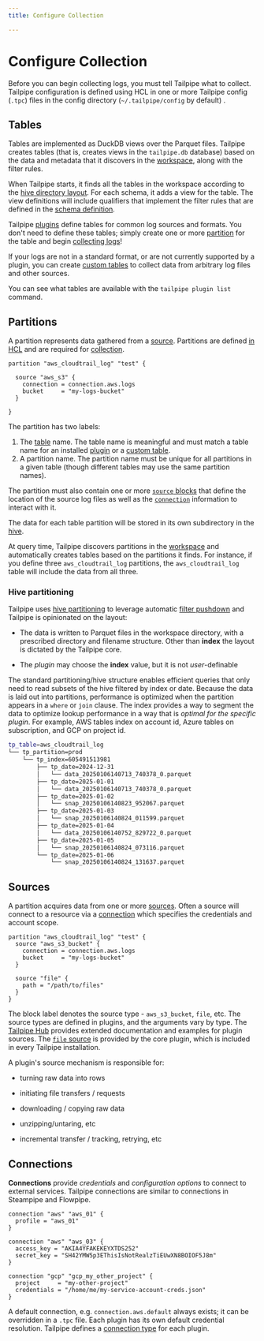 ```yaml
---
title: Configure Collection

---
```


# Configure Collection

Before you can begin collecting logs, you must tell Tailpipe what to collect.  Tailpipe configuration is defined using HCL in one or more Tailpipe config (`.tpc`) files in the config directory (`~/.tailpipe/config` by default) .  


## Tables

Tables are implemented as DuckDB views over the Parquet files.  Tailpipe creates tables (that is, creates views in the `tailpipe.db` database) based on the data and metadata that it discovers in the [workspace](#workspaces), along with the filter rules.

When Tailpipe starts, it finds all the tables in the workspace according to the [hive directory layout](/docs/manage/partition#hive-partitioning).  For each schema, it adds a view for the table.  The view definitions will include qualifiers that implement the filter rules that are defined in the [schema definition](#schemas).

Tailpipe [plugins](manage/plugin) define tables for common log sources and formats.  You don't need to define these tables; simply create one or more [partition](manage\partition) for the table and begin [collecting logs](manage/collection)!  

If your logs are not in a standard format, or are not currently supported by a plugin, you can create [custom tables](/docs/collect/custom-tables) to collect data from arbitrary log files and other sources.

You can see what tables are available with the `tailpipe plugin list` command. 

## Partitions
A partition represents data gathered from a [source](/docs/manage/source). Partitions are defined [in HCL](/docs/reference/config-files/partition) and are required for [collection](/docs/collect/collect).  

```hcl
partition "aws_cloudtrail_log" "test" {

  source "aws_s3" {
    connection = connection.aws.logs
    bucket     = "my-logs-bucket"
  }
  
}
``` 

The partition has two labels:

1. The [table](#tables) name. The table name is meaningful and must match a table name for an installed [plugin](/docs/collect/plugins) or a [custom table](manage/table#custom-tables). 
2. A partition name.  The partition name must be unique for all partitions in a given table (though different tables may use the same partition names).  

The partition must also contain one or more [`source` blocks](#sources) that define the location of the source log files as well as the [`connection`](#connections) information to interact with it.

The data for each table partition will be stored in its own subdirectory in the [hive](#hive-partitioning).

At query time, Tailpipe discovers partitions in the [workspace](/docs/manage/workspace) and automatically creates tables based on the partitions it finds.  For instance, if you define three `aws_cloudtrail_log` partitions, the `aws_cloudtrail_log` table will include the data from all three.


### Hive partitioning

Tailpipe uses [hive partitioning](https://duckdb.org/docs/data/partitioning/hive_partitioning.html) to leverage automatic [filter pushdown](https://duckdb.org/docs/data/partitioning/hive_partitioning.html#filter-pushdown) and Tailpipe is opinionated on the layout:

  - The data is written to Parquet files in the workspace directory, with a prescribed directory and filename structure.  Other than **index** the layout is dictated by the Tailpipe core.

  - The *plugin* may choose the **index** value, but it is not *user*-definable

The standard partitioning/hive structure enables efficient queries that only need to read subsets of the hive filtered by index or date.  Because the data is laid out into partitions,  performance is optimized when the partition appears in a `where` or `join` clause.  The index provides a way to segment the data to optimize lookup performance in a way that is *optimal for the specific plugin*.  For example, AWS tables index on account id, Azure tables on subscription, and GCP on project id. 

```bash
tp_table=aws_cloudtrail_log
└── tp_partition=prod
    └── tp_index=605491513981
        ├── tp_date=2024-12-31
        │   └── data_20250106140713_740378_0.parquet
        ├── tp_date=2025-01-01
        │   └── data_20250106140713_740378_0.parquet
        ├── tp_date=2025-01-02
        │   └── snap_20250106140823_952067.parquet
        ├── tp_date=2025-01-03
        │   └── snap_20250106140824_011599.parquet
        ├── tp_date=2025-01-04
        │   └── data_20250106140752_829722_0.parquet
        ├── tp_date=2025-01-05
        │   └── snap_20250106140824_073116.parquet
        └── tp_date=2025-01-06
            └── snap_20250106140824_131637.parquet
```



## Sources

A partition acquires data from one or more [sources](/docs/reference/config-files/partition#source).  Often a source will connect to a resource via a [connection](#connections) which specifies the credentials and account scope. 

```hcl
partition "aws_cloudtrail_log" "test" {
  source "aws_s3_bucket" {
    connection = connection.aws.logs
    bucket     = "my-logs-bucket"
  }
  
  source "file" {
    path = "/path/to/files"
  }
}
```

The block label denotes the source type - `aws_s3_bucket`, `file`, etc. The source types are defined in plugins, and the arguments vary by type.  The[ Tailpipe Hub](https://hub.tailpipe.io) provides extended documentation and examples for plugin sources. The [`file` source](/docs/reference/config-files/partition#file-source) is provided by the core plugin, which is included in every Tailpipe installation.
   


A plugin's source mechanism is responsible for:

- turning raw data into rows

- initiating file transfers / requests

- downloading / copying raw data

- unzipping/untaring, etc

- incremental transfer / tracking, retrying, etc

<!--
- source-specific filtering for sources that support them, e.g. [Cloudwatch log filters](https://docs.aws.amazon.com/AmazonCloudWatchLogs/latest/APIReference/API_FilterLogEvents.html)


-->

## Connections

**Connections** provide *credentials* and *configuration options* to connect to external services.  Tailpipe connections are similar to connections in Steampipe and Flowpipe. 

```hcl
connection "aws" "aws_01" {
  profile = "aws_01"
}

connection "aws" "aws_03" {
  access_key = "AKIA4YFAKEKEYXTDS252"
  secret_key = "SH42YMW5p3EThisIsNotRealzTiEUwXN8BOIOF5J8m"
}

connection "gcp" "gcp_my_other_project" {
  project     = "my-other-project"
  credentials = "/home/me/my-service-account-creds.json"
}
```

A default connection, e.g. `connection.aws.default` always exists; it can be overridden in a `.tpc` file. Each plugin has its own default credential resolution. Tailpipe defines a [connection type](reference/config-files/connection) for each plugin.
